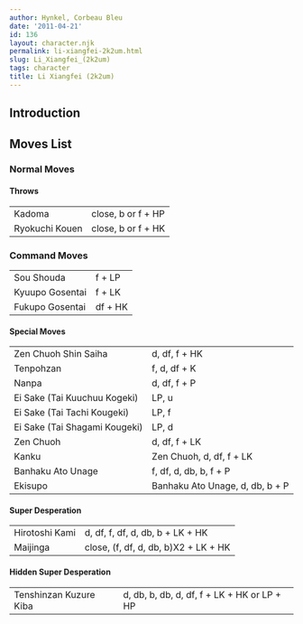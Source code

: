 ```yaml
---
author: Hynkel, Corbeau Bleu
date: '2011-04-21'
id: 136
layout: character.njk
permalink: li-xiangfei-2k2um.html
slug: Li_Xiangfei_(2k2um)
tags: character
title: Li Xiangfei (2k2um)
---
```


## Introduction

## Moves List

### Normal Moves

#### Throws

|                |                    |
|----------------|--------------------|
| Kadoma         | close, b or f + HP |
| Ryokuchi Kouen | close, b or f + HK |

### Command Moves

|                 |         |
|-----------------|---------|
| Sou Shouda      | f + LP  |
| Kyuupo Gosentai | f + LK  |
| Fukupo Gosentai | df + HK |

#### Special Moves

|                               |                                 |
|-------------------------------|---------------------------------|
| Zen Chuoh Shin Saiha          | d, df, f + HK                   |
| Tenpohzan                     | f, d, df + K                    |
| Nanpa                         | d, df, f + P                    |
| Ei Sake (Tai Kuuchuu Kogeki)  | LP, u                           |
| Ei Sake (Tai Tachi Kougeki)   | LP, f                           |
| Ei Sake (Tai Shagami Kougeki) | LP, d                           |
| Zen Chuoh                     | d, df, f + LK                   |
| Kanku                         | Zen Chuoh, d, df, f + LK        |
| Banhaku Ato Unage             | f, df, d, db, b, f + P          |
| Ekisupo                       | Banhaku Ato Unage, d, db, b + P |

#### Super Desperation

|                |                                      |
|----------------|--------------------------------------|
| Hirotoshi Kami | d, df, f, df, d, db, b + LK + HK     |
| Maijinga       | close, (f, df, d, db, b)X2 + LK + HK |

#### Hidden Super Desperation

|                        |                                             |
|------------------------|---------------------------------------------|
| Tenshinzan Kuzure Kiba | d, db, b, db, d, df, f + LK + HK or LP + HP |